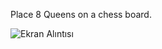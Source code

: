 Place 8 Queens on a chess board.

![Ekran Alıntısı](https://github.com/erolcum/OOP-Challenges/assets/110387801/ce81392d-2312-4fd1-9d8e-c99e83544a61)
